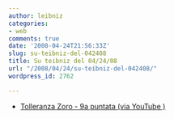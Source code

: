```yaml
---
author: leibniz
categories:
- web
comments: true
date: '2008-04-24T21:56:33Z'
slug: su-teibniz-del-042408
title: Su teibniz del 04/24/08
url: "/2008/04/24/su-teibniz-del-042408/"
wordpress_id: 2762

---
```

* [Tolleranza Zoro - 9a puntata (via YouTube )](https://feeds.feedburner.com/~r/teibniz/~3/277124386/32768400)



